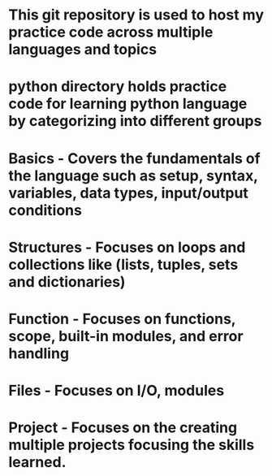  
# This git repository is used to host my practice code across multiple languages and topics

# python directory holds practice code for learning python language by categorizing into different groups
   # Basics - Covers the fundamentals of the language such as setup, syntax, variables, data types, input/output conditions
   # Structures - Focuses on loops and collections like (lists, tuples, sets and dictionaries)
   # Function - Focuses on functions, scope, built-in modules, and error handling
   # Files - Focuses on I/O, modules
   # Project - Focuses on the creating multiple projects focusing the skills learned.